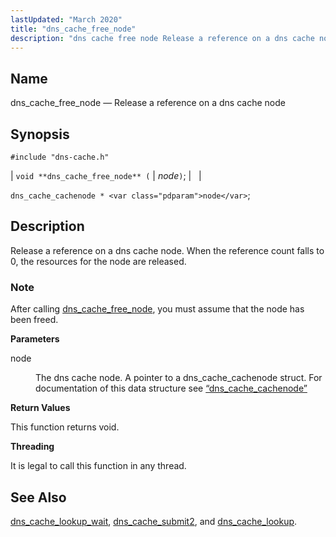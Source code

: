 ```yaml
---
lastUpdated: "March 2020"
title: "dns_cache_free_node"
description: "dns cache free node Release a reference on a dns cache node void dns cache free node node dns cache cachenode node Release a reference on a dns cache node When the reference count falls to 0 the resources for the node are released After calling dns cache free node..."
---
```


<a name="apis.dns_cache_free_node"></a> 
## Name

dns_cache_free_node — Release a reference on a dns cache node

## Synopsis

`#include "dns-cache.h"`

| `void **dns_cache_free_node** (` | <var class="pdparam">node</var>`)`; |   |

`dns_cache_cachenode * <var class="pdparam">node</var>`;<a name="idp50468944"></a> 
## Description

Release a reference on a dns cache node. When the reference count falls to 0, the resources for the node are released.

### Note

After calling [dns_cache_free_node](/momentum/3/3-api/apis-dns-cache-free-node), you must assume that the node has been freed.

**<a name="idp50471776"></a> Parameters**

<dl class="variablelist">

<dt>node</dt>

<dd>

The dns cache node. A pointer to a dns_cache_cachenode struct. For documentation of this data structure see [“dns_cache_cachenode”](/momentum/3/3-api/structs-dns-cache-cachenode)

</dd>

</dl>

**<a name="idp50475184"></a> Return Values**

This function returns void.

**<a name="idp50476096"></a> Threading**

It is legal to call this function in any thread.

<a name="idp50477200"></a> 
## See Also

[dns_cache_lookup_wait](/momentum/3/3-api/apis-dns-cache-lookup-wait), [dns_cache_submit2](/momentum/3/3-api/apis-dns-cache-submit-2), and [dns_cache_lookup](/momentum/3/3-api/apis-dns-cache-lookup).